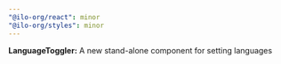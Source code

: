 ```yaml
---
"@ilo-org/react": minor
"@ilo-org/styles": minor
---
```


**LanguageToggler:** A new stand-alone component for setting languages
